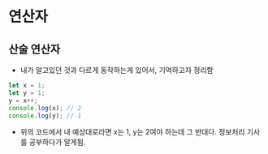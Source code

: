 # 연산자

## 산술 연산자
* 내가 알고있던 것과 다르게 동작하는게 있어서, 기억하고자 정리함
```js
let x = 1;
let y = 1;
y = x++;
console.log(x); // 2
console.log(y); // 1
```
* 위의 코드에서 내 예상대로라면 x는 1, y는 2여야 하는데
그 반대다. 정보처리 기사를 공부하다가 알게됨. 
